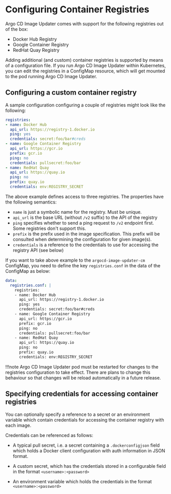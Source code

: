 # Configuring Container Registries

Argo CD Image Updater comes with support for the following registries out of the
box:

* Docker Hub Registry
* Google Container Registry
* RedHat Quay Registry

Adding additional (and custom) container registries is supported by means of a
configuration file. If you run Argo CD Image Updater within Kubernetes, you can
edit the registries in a ConfigMap resource, which will get mounted to the pod
running Argo CD Image Updater.

## Configuring a custom container registry

A sample configuration configuring a couple of registries might look like the
following:

```yaml
registries:
- name: Docker Hub
  api_url: https://registry-1.docker.io
  ping: yes
  credentials: secret:foo/bar#creds
- name: Google Container Registry
  api_url: https://gcr.io
  prefix: gcr.io
  ping: no
  credentials: pullsecret:foo/bar
- name: RedHat Quay
  api_url: https://quay.io
  ping: no
  prefix: quay.io
  credentials: env:REGISTRY_SECRET
```

The above example defines access to three registries. The properties have the
following semantics:

* `name` is just a symbolic name for the registry. Must be unique.
* `api_url` is the base URL (without `/v2` suffix) to the API of the registry
* `ping` specifies whether to send a ping request to `/v2` endpoint first.
  Some registries don't support this.
* `prefix` is the prefix used in the image specification. This prefix will
  be consulted when determining the configuration for given image(s).
* `credentials` is a reference to the credentials to use for accessing the
   registry API (see below)

If you want to take above example to the `argocd-image-updater-cm` ConfigMap,
you need to define the key `registries.conf` in the data of the ConfigMap as
below:

```yaml
data:
  registries.conf: |
    registries:
    - name: Docker Hub
      api_url: https://registry-1.docker.io
      ping: yes
      credentials: secret:foo/bar#creds
    - name: Google Container Registry
      api_url: https://gcr.io
      prefix: gcr.io
      ping: no
      credentials: pullsecret:foo/bar
    - name: RedHat Quay
      api_url: https://quay.io
      ping: no
      prefix: quay.io
      credentials: env:REGISTRY_SECRET
```

!!!note
    Argo CD Image Updater pod must be restarted for changes to the registries
    configuration to take effect. There are plans to change this behaviour so
    that changes will be reload automatically in a future release.

## Specifying credentials for accessing container registries

You can optionally specify a reference to a secret or an environment variable
which contain credentials for accessing the container registry with each image.

Credentials can be referenced as follows:

* A typical pull secret, i.e. a secret containing a `.dockerconfigjson` field
  which holds a Docker client configuration with auth information in JSON
  format.

* A custom secret, which has the credentials stored in a configurable field in
  the format `<username>:<password>`

* An environment variable which holds the credentials in the format
  `<username>:<password>`
